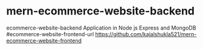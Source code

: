 # mern-ecommerce-website-backend
ecommerce-website-backend Application in Node js Express and  MongoDB
#ecommerce-website-frontend-url
https://github.com/kajalshukla521/mern-ecommerce-website-frontend

